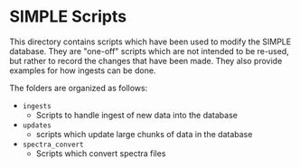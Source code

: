 # SIMPLE Scripts

This directory contains scripts which have been used to modify the SIMPLE database. 
They are "one-off" scripts which are not intended to be re-used, but rather to record the changes that have been made. 
They also provide examples for how ingests can be done.

The folders are organized as follows:

- `ingests`
  - Scripts to handle ingest of new data into the database
- `updates`
	- scripts which update large chunks of data in the database 	
- `spectra_convert`
  - Scripts which convert spectra files
